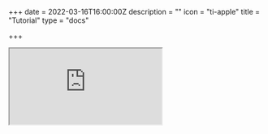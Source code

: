 +++
date = 2022-03-16T16:00:00Z
description = ""
icon = "ti-apple"
title = "Tutorial"
type = "docs"

+++

<iframe src="https://htmlpreview.github.io/?https://github.com/DOSM-GitHub/opendosm/blob/master/tutorial/MYSIDC_URL_to_Python.html"></iframe>
